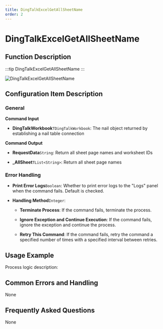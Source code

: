 ```yaml
---
title: DingTalkExcelGetAllSheetName
order: 2
---
```


# DingTalkExcelGetAllSheetName

## Function Description

:::tip 
DingTalkExcelGetAllSheetName
:::

![DingTalkExcelGetAllSheetName](../../../../assets/DingTalkExcelGetAllSheetName_command.png)

## Configuration Item Description

### General

**Command Input**

- **DingTalkWorkbook**`TDingTalkWorkbook`: The nail object returned by establishing a nail table connection


**Command Output**

- **RequestData**`String`: Return all sheet page names and worksheet IDs

- **_AllSheet**`TList<String>`: Return all sheet page names

### Error Handling

- **Print Error Logs**`Boolean`: Whether to print error logs to the "Logs" panel when the command fails. Default is checked. 

- **Handling Method**`Integer`:

    - **Terminate Process**: If the command fails, terminate the process.

    - **Ignore Exception and Continue Execution**: If the command fails, ignore the exception and continue the process.

    - **Retry This Command**: If the command fails, retry the command a specified number of times with a specified interval between retries.

## Usage Example

Process logic description:

## Common Errors and Handling

None

## Frequently Asked Questions

None

